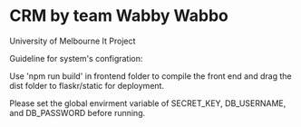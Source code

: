 # CRM by team Wabby Wabbo
University of Melbourne It Project

Guideline for system's configration:

Use 'npm run build' in frontend folder to compile the front end and drag the dist folder to flaskr/static for deployment.

Please set the global envirment variable of SECRET_KEY, DB_USERNAME, and DB_PASSWORD before running.

